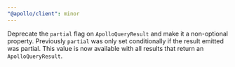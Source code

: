 ```yaml
---
"@apollo/client": minor
---
```


Deprecate the `partial` flag on `ApolloQueryResult` and make it a non-optional property. Previously `partial` was only set conditionally if the result emitted was partial. This value is now available with all results that return an `ApolloQueryResult`.

